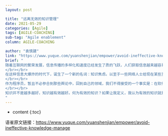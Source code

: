 ```yaml
---
layout: post

title: "远离无效的知识管理"
date: 2021-05-29
categories: [Agile]
tags: [AGILE-COACHING]
sub-tag: "Agile enablement"
column: AGILE-COACHING

author: "袁慎建"
link: "https://www.yuque.com/yuanshenjian/empower/avoid-ineffective-knowledge-manage"
brief: "
随着互联网的繁荣发展，信息传播的多样化和速度已经发生了质的飞跃，人们获取信息越来越容易，业界各类有识之士纷纷买票上车，大力向外界传播自己的知识，或是出于公益而免费普及，或是出于利益而付费变现。
</br></br>
在这样信息大爆炸的时代下，诞生了一个新的名词：知识焦虑。以至于一些网络人士给现在某些互联网知识平台定位为贩卖焦虑的平台。
</br></br>
作为程序员，暂且不必参合到那些舆论中，回到自己的领域，我们不得接受的一个事实是：在软件开发中，也充斥着海量的知识。比如，开发方法论、研发流程、业务需求、技术方案、系统架构、编程范式等等。除了这个事实，我们还不得不面对一个问题：软件研发中很可能会因为知识越多，反而越难行动。就拿困扰研发团队多年的文档问题来讲，那些在研发过程中制造了大量文档的团队，文档的维护无疑成为了团队前进的负担。
</br></br>
知识并不是越多越好，知识越有效越好。何为有效的知识？如果让我定义，我认为有效的知识就是那些能够被团队成员消化吸收，并进一步内化成认知的知识。所以，有效的知识消费应该要经历四个阶段形成闭环：生产-->传递-->运用-->吸收。生产的知识要被传递出去，知识接受者将知识运用到工作和生活中解决了问题，通过实践证明自己掌握了知识，这样才说明知识被有效吸收消化了，成为接受者的营养成分，内化成自己认知。
"
---
```


* content
{:toc}

语雀原文链接：<https://www.yuque.com/yuanshenjian/empower/avoid-ineffective-knowledge-manage>






